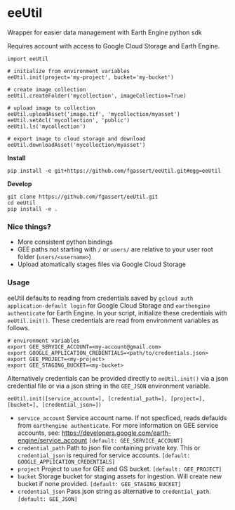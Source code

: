 # eeUtil

Wrapper for easier data management with Earth Engine python sdk

Requires account with access to Google Cloud Storage and Earth Engine.

```
import eeUtil

# initialize from environment variables
eeUtil.init(project='my-project', bucket='my-bucket')

# create image collection
eeUtil.createFolder('mycollection', imageCollection=True)

# upload image to collection
eeUtil.uploadAsset('image.tif', 'mycollection/myasset')
eeUtil.setAcl('mycollection', 'public')
eeUtil.ls('mycollection')

# export image to cloud storage and download
eeUtil.downloadAsset('mycollection/myasset')
```

__Install__

`pip install -e git+https://github.com/fgassert/eeUtil.git#egg=eeUtil`

__Develop__

```
git clone https://github.com/fgassert/eeUtil.git
cd eeUtil
pip install -e .
```

### Nice things?

- More consistent python bindings
- GEE paths not starting with `/` or `users/` are relative to your user root folder (`users/<username>`)
- Upload atomatically stages files via Google Cloud Storage

### Usage

eeUtil defaults to reading from credentials saved by `gcloud auth application-default login` for Google Cloud Storage and `earthengine authenticate` for Earth Engine. In your script, initialize these credentials with `eeUtil.init()`. These credentials are read from environment variables as follows.

```
# environment variables
export GEE_SERVICE_ACCOUNT=<my-account@gmail.com>
export GOOGLE_APPLICATION_CREDENTIALS=<path/to/credentials.json>
export GEE_PROJECT=<my-project>
export GEE_STAGING_BUCKET=<my-bucket>
```

Alternatively credentials can be provided directly to `eeUtil.init()` via a json credential file or via a json string in the `GEE_JSON` environment variable.

```
eeUtil.init([service_account=], [credential_path=], [project=], [bucket=], [credential_json=])
```

 - `service_account` Service account name. If not specficed, reads defaulds from `earthengine authenticate`. For more information on GEE service accounts, see: https://developers.google.com/earth-engine/service_account `[default: GEE_SERVICE_ACCOUNT]`
 - `credential_path` Path to json file containing private key. This or
   `credential_json` is required for service accounts. `[default: GOOGLE_APPLICATION_CREDENTIALS]`
 - `project` Project to use for GEE and GS bucket. `[default: GEE_PROJECT]`
 - `bucket` Storage bucket for staging assets for ingestion. Will create new bucket if none provided. `[default: GEE_STAGING_BUCKET]`
 - `credential_json` Pass json string as alternative to `credential_path`.
   `[default: GEE_JSON]`


